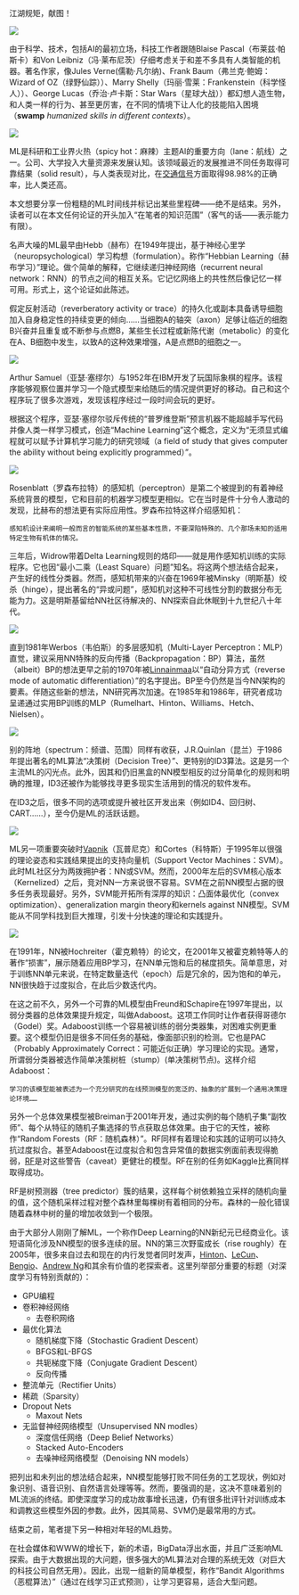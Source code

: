 江湖规矩，献图！

![](./illustration/白话机器学习和人工智能/4.brief-history-of-ai-diagram.jpg)

由于科学、技术，包括AI的最初立场，科技工作者跟随Blaise Pascal（布莱兹·帕斯卡）和Von Leibniz（冯·莱布尼茨）仔细考虑关于和差不多具有人类智能的机器。著名作家，像Jules Verne(儒勒·凡尔纳)、Frank Baum（弗兰克·鲍姆：Wizard of OZ（绿野仙踪））、Marry Shelly（玛丽·雪莱：Frankenstein（科学怪人））、George Lucas（乔治·卢卡斯：Star Wars（星球大战））都幻想人造生物，和人类一样的行为、甚至更厉害，在不同的情境下让人化的技能陷入困境（**swamp** *humanized skills in different contexts*）。

![](./illustration/白话机器学习和人工智能/5.machine-of-pascal.jpg)

ML是科研和工业界火热（spicy hot：麻辣）主题AI的重要方向（lane：航线）之一。公司、大学投入大量资源来发展认知。该领域最近的发展推进不同任务取得可靠结果（solid result），与人类表现对比，在[交通信号](http://benchmark.ini.rub.de/?section=gtsrb&subsection=results&subsubsection=ijcnn "IJCNN2011")方面取得98.98%的正确率，比人类还高。

本文想要分享一份粗糙的ML时间线并标记出某些里程碑——绝不是结束。另外，读者可以在本文任何论证的开头加入“在笔者的知识范围”（客气的话——表示能力有限）。

名声大噪的ML最早由Hebb（赫布）在1949年提出，基于神经心里学（neuropsychological）学习构想（formulation）。称作“Hebbian Learning（赫布学习）”理论。做个简单的解释，它继续递归神经网络（recurrent neural network：RNN）的节点之间的相互关系。它记忆网络上的共性然后像记忆一样可用。形式上，这个论证如此陈述。

假定反射活动（reverberatory activity or trace）的持久化或副本具备诱导细胞加入自身稳定性的持续变更的倾向……当细胞A的轴突（axon）足够让临近的细胞B兴奋并且重复或不断参与点燃B，某些生长过程或新陈代谢（metabolic）的变化在A、B细胞中发生，以致A的这种效果增强，A是点燃B的细胞之一。

![](./illustration/白话机器学习和人工智能/6.arthur-samuel-using-ibm-100-700-series-checkers.jpg)

Arthur Samuel（亚瑟·塞缪尔）与1952年在IBM开发了玩国际象棋的程序。该程序能够观察位置并学习一个隐式模型来给随后的情况提供更好的移动。自己和这个程序玩了很多次游戏，发现该程序经过一段时间会玩的更好。

根据这个程序，亚瑟·塞缪尔驳斥传统的“普罗维登斯”预言机器不能超越手写代码并像人类一样学习模式，创造“Machine Learning”这个概念，定义为“无须显式编程就可以赋予计算机学习能力的研究领域（a field of study that gives computer the ability without being explicitly programmed）”。

![](./illustration/白话机器学习和人工智能/7.rosenblatt-at-ratlab.jpg)

Rosenblatt（罗森布拉特）的感知机（perceptron）是第二个被提到的有着神经系统背景的模型，它和目前的机器学习模型更相似。它在当时是件十分令人激动的发现，比赫布的想法更有实际应用性。罗森布拉特这样介绍感知机：

	感知机设计来阐明一般而言的智能系统的某些基本性质，不要深陷特殊的、几个那场未知的适用特定生物有机体的情况。

三年后，Widrow带着Delta Learning规则的烙印——就是用作感知机训练的实际程序。它也因“最小二乘（Least Square）问题”知名。将这两个想法结合起来，产生好的线性分类器。然而，感知机带来的兴奋在1969年被Minsky（明斯基）绞杀（hinge），提出著名的“异或问题”，感知机对这种不可线性分割的数据分布无能为力。这是明斯基留给NN社区待解决的、NN探索自此休眠到十九世纪八十年代。

![](./illustration/白话机器学习和人工智能/8.xor-problem.png)

直到1981年Werbos（韦伯斯）的多层感知机（Multi-Layer Perceptron：MLP）直觉，建议采用NN特殊的反向传播（Backpropagation：BP）算法，虽然（albeit）BP的想法更早之前的1970年被[Linnainmaa](http://faculty.chicagobooth.edu/juhani.linnainmaa/ "Juhani T. Linnainmaa")以“自动分异方式（reverse mode of automatic differentiation）”的名字提出。BP至今仍然是当今NN架构的要素。伴随这些新的想法，NN研究再次加速。在1985年和1986年，研究者成功呈递通过实用BP训练的MLP（Rumelhart、Hinton、Williams、Hetch、Nielsen）。

![](./illustration/白话机器学习和人工智能/9.hetch-nielsen-nn.png)

别的阵地（spectrum：频谱、范围）同样有收获，J.R.Quinlan（昆兰）于1986年提出著名的ML算法“决策树（Decision Tree）”、更特别的ID3算法。这是另一个主流ML的闪光点。此外，因其和仍旧黑盒的NN模型相反的过分简单化的规则和明确的推理，ID3还被作为能够找寻更多现实生活用到的情况的软件发布。

在ID3之后，很多不同的选项或提升被社区开发出来（例如ID4、回归树、CART……），至今仍是ML的活跃话题。

![](./illustration/白话机器学习和人工智能/a.quinlan-id3.png)

ML另一项重要突破时[Vapnik](http://datascience.columbia.edu/vladimir-vapnik "Vladimir Vapnik")（瓦普尼克）和Cortes（科特斯）于1995年以很强的理论姿态和实践结果提出的支持向量机（Support Vector Machines：SVM）。此时ML社区分为两拨拥护者：NN或SVM。然而，2000年左后的SVM核心版本（Kernelized）之后，竞对NN一方来说很不容易。SVM在之前NN模型占据的很多任务表现最好。另外，SVM能开拓所有深厚的知识：凸面体最优化（convex optimization）、generalization margin theory和kernels against NN模型。SVM能从不同学科找到巨大推理，引发十分快速的理论和实践提升。

![](./illustration/白话机器学习和人工智能/b.vapnik-svm.png)

在1991年，NN被Hochreiter（霍克赖特）的论文，在2001年又被霍克赖特等人的著作“损害”，展示随着应用BP学习，在NN单元饱和后的梯度损失。简单意思，对于训练NN单元来说，在特定数量迭代（epoch）后是冗余的，因为饱和的单元，NN很快趋于过度拟合，在此后少数迭代内。

在这之前不久，另外一个可靠的ML模型由Freund和Schapire在1997年提出，以弱分类器的总体效果提升规定，叫做Adaboost。这项工作同时让作者获得哥德尔（Godel）奖。Adaboost训练一个容易被训练的弱分类器集，对困难实例更重要。这个模型仍旧是很多不同任务的基础，像面部识别的检测。它也是PAC（Probably Approximately Correct：可能近似正确）学习理论的实现。通常，所谓弱分类器被选作简单决策树桩（stump）(单决策树节点)。这样介绍Adaboost：

	学习的该模型能被表述为一个充分研究的在线预测模型的宽泛的、抽象的扩展到一个通用决策理论环境……

另外一个总体效果模型被Breiman于2001年开发，通过实例的每个随机子集“副牧师”、每个从特征的随机子集选择的节点获取总体效果。由于它的天性，被称作“Random Forests（RF：随机森林）”。RF同样有着理论和实践的证明可以持久抗过度拟合。甚至Adaboost在过度拟合和包含异常值的数据实例面前表现得脆弱，[RF](http://www.erogol.com/randomness-randomforests/ "随机森林")是对这些警告（caveat）更健壮的模型。RF在别的任务如Kaggle比赛同样取得成功。

RF是树预测器（tree predictor）簇的结果，这样每个树依赖独立采样的随机向量的值，这个随机采样过程对整个森林里每棵树有着相同的分布。森林的一般化错误随着森林中树的量的增加收敛到一个极限。

由于大部分人刚刚了解ML，一个称作Deep Learning的NN新纪元已经商业化。该短语简化涉及NN模型的很多连续的层。NN的第三次野蛮成长（rise roughly）在2005年，很多来自过去和现在的内行发觉者同时发声，[Hinton](http://www.cs.toronto.edu/~hinton/ "Geoffrey E. Hinton")、[LeCun](http://yann.lecun.com/ "Yann.LeCun")、[Bengio](http://www.iro.umontreal.ca/~bengioy/ "Yoshua Bengio")、[Andrew Ng](http://ai.stanford.edu/~ang/ "吴恩达")和其余有价值的老探索者。这里列举部分重要的标题（对深度学习有特别贡献的）：

- GPU编程
- 卷积神经网络
  - 去卷积网络
- 最优化算法
  - 随机梯度下降（Stochastic Gradient Descent）
  - BFGS和L-BFGS
  - 共轭梯度下降（Conjugate Gradient Descent）
  - 反向传播
- 整流单元（Rectifier Units）
- 稀疏（Sparsity）
- Dropout Nets
  - Maxout Nets
- 无监督神经网络模型（Unsupervised NN modles）
  - 深度信任网络（Deep Belief Networks）
  - Stacked Auto-Encoders
  - 去噪神经网络模型（Denoising NN models）

把列出和未列出的想法结合起来，NN模型能够打败不同任务的工艺现状，例如对象识别、语音识别、自然语言处理等等。然而，要强调的是，这决不意味着别的ML流派的终结。即使深度学习的成功故事增长迅速，仍有很多批评针对训练成本和调教这些模型外因的参数。此外，因其简易、SVM仍是最常用的方式。

结束之前，笔者提下另一种相对年轻的ML趋势。

在社会媒体和WWW的增长下，新的术语，BigData浮出水面，并且广泛影响ML探索。由于大数据出现的大问题，很多强大的ML算法对合理的系统无效（对巨大的科技公司自然无用）。因此，出现一组新的简单模型，称作“Bandit Algorithms（恶棍算法）”（通过在线学习正式预测），让学习更容易，适合大型问题。